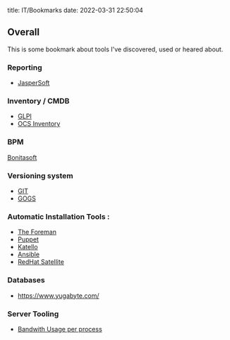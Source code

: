 title: IT/Bookmarks
date: 2022-03-31 22:50:04


## Overall
This is some bookmark about tools I've discovered, used or heared about.


### Reporting
- [JasperSoft](http://www.jaspersoft.com/)


### Inventory / CMDB
 - [GLPI](http://glpi-project.org/)
 - [OCS Inventory](http://www.ocsinventory-ng.org/fr/)

### BPM

[Bonitasoft](http://fr.bonitasoft.com/)

### Versioning system
 - [GIT](https://git-scm.com/)
 - [GOGS](https://gogs.io/)

### Automatic Installation Tools :
 - [The Foreman](http://www.theforeman.org/)
 - [Puppet](https://puppet.com/)
 - [Katello](http://www.katello.org/)
 - [Ansible](https://www.ansible.com/)
 - [RedHat Satellite](https://www.redhat.com/en/technologies/linux-platforms/enterprise-linux)

### Databases
 - https://www.yugabyte.com/

### Server Tooling
 - [Bandwith Usage per process](https://github.com/imsnif/bandwhich)
